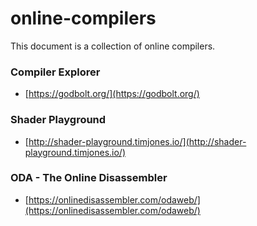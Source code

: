 # online-compilers
This document is a collection of online compilers.

### Compiler Explorer
 - [https://godbolt.org/](https://godbolt.org/)

### Shader Playground
- [http://shader-playground.timjones.io/](http://shader-playground.timjones.io/)

### ODA - The Online Disassembler
 - [https://onlinedisassembler.com/odaweb/](https://onlinedisassembler.com/odaweb/)
 
